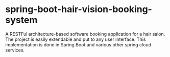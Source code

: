 # spring-boot-hair-vision-booking-system


A RESTFul architecture-based software booking application for a hair salon. The project is easily extendable and put to any user interface. This implementation is done in Spring Boot and various other spring cloud services.
